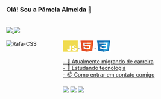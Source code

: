 ### Olá! Sou a Pâmela Almeida 👋<br><br>

  <div>
    <a href="https://github.com/PamelaAlmeidaj">
    <img loading="lazy" height="180em" src="https://github-readme-stats.vercel.app/api/top-langs/?username=PamelaAlmeidaj&layout=compact&langs_count=7&theme=dracula"/>
    <img loading="lazy" height="180em" src="https://github-readme-stats.vercel.app/api?username=PamelaAlmeidaj&show_icons=true&theme=dracula&include_all_commits=true&count_private=true"/>
</div>

<div style="display: inline_block"><br>
    <img align="center" alt="Rafa-Js" height="30" width="40"  src="https://raw.githubusercontent.com/devicons/devicon/master/icons/javascript/javascript-plain.svg">
    <img align="center" alt="Rafa-HTML" height="30" width="40" src="https://raw.githubusercontent.com/devicons/devicon/master/icons/html5/html5-original.svg">
    <img align="center" alt="Rafa-CSS" height="30" width="40" src="https://raw.githubusercontent.com/devicons/devicon/master/icons/css3/css3-original.svg">
    <img align="left" alt="Rafa-CSS" height="200" width="150" src="https://github.com/PamelaAlmeidaj/PamelaAlmeidaj/assets/150084610/93fbe2b7-357b-4845-9584-08299d5e37d2"

 </div> <br><br>
 - 🔭 Atualmente migrando de carreira<br>
- 🌱 Estudando tecnologia <br>
 - 📫 Como entrar em contato comigo<br>
   <br>
  <div> 
  <a href="https://discord.com/channels/1098223952347807784/1167171205447553034" target="_blank"><img src="https://img.shields.io/badge/Discord-7289DA?style=for-the-badge&logo=discord&logoColor=white" target="_blank"></a> 
  <a href = "mailto:pamelaalmeidaj@gmail.com"><img src="https://img.shields.io/badge/-Gmail-%23333?style=for-the-badge&logo=gmail&logoColor=white" target="_blank"></a>
  <a href="https://www.linkedin.com/in/pamelaalmeidaj/" target="_blank"><img src="https://img.shields.io/badge/-LinkedIn-%230077B5?style=for-the-badge&logo=linkedin&logoColor=white" target="_blank"> 
  </a> 
   

</div>
